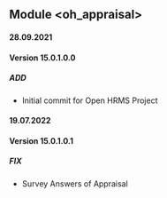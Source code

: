 ## Module <oh_appraisal>

#### 28.09.2021
#### Version 15.0.1.0.0
##### ADD
- Initial commit for Open HRMS Project

#### 19.07.2022
#### Version 15.0.1.0.1
##### FIX
- Survey Answers of Appraisal
